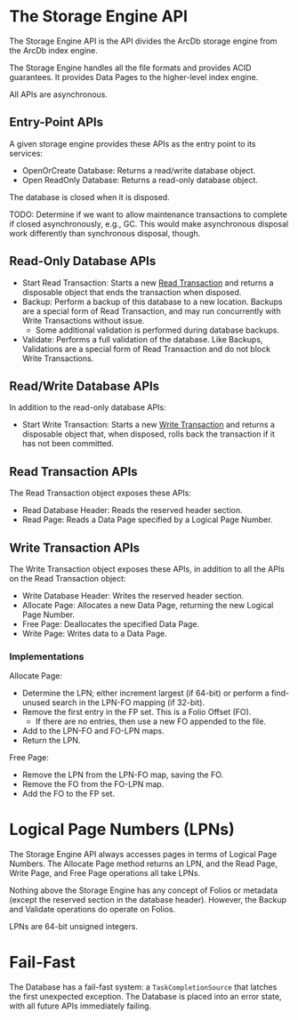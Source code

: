 # The Storage Engine API

The Storage Engine API is the API divides the ArcDb storage engine from the ArcDb index engine.

The Storage Engine handles all the file formats and provides ACID guarantees. It provides Data Pages to the higher-level index engine.

All APIs are asynchronous.

## Entry-Point APIs

A given storage engine provides these APIs as the entry point to its services:

- OpenOrCreate Database: Returns a read/write database object.
- Open ReadOnly Database: Returns a read-only database object.

The database is closed when it is disposed.

TODO: Determine if we want to allow maintenance transactions to complete if closed asynchronously, e.g., GC. This would make asynchronous disposal work differently than synchronous disposal, though.

## Read-Only Database APIs

- Start Read Transaction: Starts a new [Read Transaction](./transactions.md) and returns a disposable object that ends the transaction when disposed.
- Backup: Perform a backup of this database to a new location. Backups are a special form of Read Transaction, and may run concurrently with Write Transactions without issue.
  - Some additional validation is performed during database backups.
- Validate: Performs a full validation of the database. Like Backups, Validations are a special form of Read Transaction and do not block Write Transactions.

## Read/Write Database APIs

In addition to the read-only database APIs:

- Start Write Transaction: Starts a new [Write Transaction](./transactions.md) and returns a disposable object that, when disposed, rolls back the transaction if it has not been committed.

## Read Transaction APIs

The Read Transaction object exposes these APIs:
- Read Database Header: Reads the reserved header section.
- Read Page: Reads a Data Page specified by a Logical Page Number.

## Write Transaction APIs

The Write Transaction object exposes these APIs, in addition to all the APIs on the Read Transaction object:

- Write Database Header: Writes the reserved header section.
- Allocate Page: Allocates a new Data Page, returning the new Logical Page Number.
- Free Page: Deallocates the specified Data Page.
- Write Page: Writes data to a Data Page.

### Implementations

Allocate Page:
- Determine the LPN; either increment largest (if 64-bit) or perform a find-unused search in the LPN-FO mapping (if 32-bit).
- Remove the first entry in the FP set. This is a Folio Offset (FO).
  - If there are no entries, then use a new FO appended to the file.
- Add to the LPN-FO and FO-LPN maps.
- Return the LPN.

Free Page:
- Remove the LPN from the LPN-FO map, saving the FO.
- Remove the FO from the FO-LPN map.
- Add the FO to the FP set.

# Logical Page Numbers (LPNs)

The Storage Engine API always accesses pages in terms of Logical Page Numbers. The Allocate Page method returns an LPN, and the Read Page, Write Page, and Free Page operations all take LPNs.

Nothing above the Storage Engine has any concept of Folios or metadata (except the reserved section in the database header). However, the Backup and Validate operations do operate on Folios.

LPNs are 64-bit unsigned integers.

# Fail-Fast

The Database has a fail-fast system: a `TaskCompletionSource` that latches the first unexpected exception. The Database is placed into an error state, with all future APIs immediately failing.
